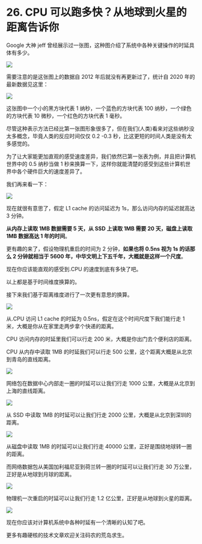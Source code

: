 # 26. CPU 可以跑多快？从地球到火星的距离告诉你

Google 大神 jeff 曾经展示过一张图，这种图介绍了系统中各种关键操作的时延具体有多少。

![](.gitbook/assets/26_1.jpg)

需要注意的是这张图上的数据自 2012 年后就没有再更新过了，统计自 2020 年的最新数据见这里：

![](.gitbook/assets/26_2.jpg)

这张图中一个小的黑方块代表 1 纳秒，一个蓝色的方块代表 100 纳秒，一个绿色的方块代表 10 微秒，一个红色的方块代表 1 毫秒。

尽管这种表示方法已经比第一张图形象很多了，但在我们(人类)看来对这些纳秒没太多概念，毕竟人类的反应时间仅仅 0.2 -0.3 秒，比这更短的时间人类是没有太多感觉的。

为了让大家能更加直观的感受速度差异，我们依然已第一张表为例，并且把计算机世界中的 0.5 纳秒当做 1 秒来换算一下，这样你就能清楚的感受到这些计算机世界中各个硬件巨大的速度差异了。

我们再来看一下：

![](.gitbook/assets/26_3.jpg)

现在就很有意思了，假定 L1 cache 的访问延迟为 1s，那么访问内存的延迟就高达 3 分钟。

**从内存上读取 1MB 数据需要 5 天，从 SSD 上读取 1MB 需要 20 天，磁盘上读取 1MB 数据高达 1 年的时间**。

更有趣的来了，假设物理机重启的时间为 2 分钟，**如果也将 0.5ns 视为 1s 的话那么 2 分钟就相当于 5600 年，中华文明上下五千年，大概就是这样一个尺度**。

现在你应该能直观的感受到.CPU 的速度到底有多快了吧。

以上都是基于时间维度换算的。

接下来我们基于距离维度进行了一次更有意思的换算。

![](.gitbook/assets/26_4.jpg)

从.CPU 访问 L1 cache 的时延为 0.5ns，假定在这个时间尺度下我们能行走 1 米，大概是你从在家里走两步拿个快递的距离。

CPU 访问内存的时延里我们可以行走 200 米，大概是你出门去个便利店的距离。

CPU 从内存中读取 1MB 的时延我们可以行走 500 公里，这个距离大概是从北京到青岛的直线距离。

![](.gitbook/assets/26_5.jpg)

网络包在数据中心内部走一圈的时延可以让我们行走 1000 公里，大概是从北京到上海的直线距离。

![](.gitbook/assets/26_6.jpg)

从 SSD 中读取 1MB 的时延可以让我们行走 2000 公里，大概是从北京到深圳的距离。

![](.gitbook/assets/26_7.jpg)

从磁盘中读取 1MB 的时延可以让我们行走 40000 公里，正好是围绕地球转一圈的距离。

而网络数据包从美国加利福尼亚到荷兰转一圈的时延可以让我们行走 30 万公里，正好是从地球到月球的距离。

![](.gitbook/assets/26_8.jpg)

物理机一次重启的时延可以让我们行走 1.2 亿公里，正好是从地球到火星的距离。

![](.gitbook/assets/26_9.jpg)

现在你应该对计算机系统中各种时延有一个清晰的认知了吧。

更多有趣硬核的技术文章欢迎关注码农的荒岛求生。
